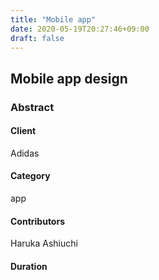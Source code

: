 ```yaml
---
title: "Mobile app"
date: 2020-05-19T20:27:46+09:00
draft: false
---
```


## Mobile app design

### Abstract


#### Client
Adidas

#### Category
app

#### Contributors
Haruka Ashiuchi

#### Duration

